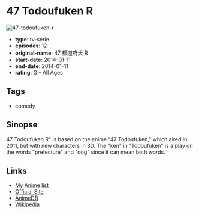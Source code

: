 # 47 Todoufuken R

![47-todoufuken-r](https://cdn.myanimelist.net/images/anime/9/59935.jpg)

-   **type**: tv-serie
-   **episodes**: 12
-   **original-name**: 47 都道府犬 R
-   **start-date**: 2014-01-11
-   **end-date**: 2014-01-11
-   **rating**: G - All Ages

## Tags

-   comedy

## Sinopse

47 Todoufuken R" is based on the anime "47 Todoufuken," which aired in 2011, but with new characters in 3D. The "ken" in "Todoufuken" is a play on the words "prefecture" and "dog" since it can mean both words.

## Links

-   [My Anime list](https://myanimelist.net/anime/23149/47_Todoufuken_R)
-   [Official Site](http://www.ntv.co.jp/inuneko/dog/)
-   [AnimeDB](http://anidb.info/perl-bin/animedb.pl?show=anime&aid=10411)
-   [Wikipedia](http://ja.wikipedia.org/wiki/犬猫アワー_47都道府犬R&にゃ〜めん)
